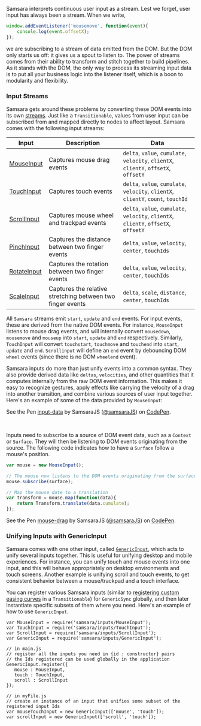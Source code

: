 Samsara interprets continuous user input as a stream. Lest we forget, user input has always been a stream. When we write,

```js
window.addEventListener('mousemove', function(event){
    console.log(event.offsetX);
});
```

we are subscribing to a stream of data emitted from the DOM. But the DOM only starts us off: it gives us a spout to listen to.
The power of streams comes from their ability to transform and stitch together to build pipelines. As it stands with the DOM, 
the only way to process its streaming input data is to put all your business logic into the listener itself, which is a boon
to modularity and flexibility.

### Input Streams

Samsara gets around these problems by converting these DOM events into its own [streams](streams.md). Just like a `Transitionable`, values from user input
can be subscribed from and mapped directly to nodes to affect layout. Samsara comes with the following input streams:

| Input | Description | Data |
| ----- | ----------- | ------- |
| [MouseInput](http://samsarajs.org/reference_docs/classes/Inputs.MouseInput.html) | Captures mouse drag events | `delta`, `value`, `cumulate`, `velocity`, `clientX`, `clientY`, `offsetX`, `offsetY`|
| [TouchInput](http://samsarajs.org/reference_docs/classes/Inputs.TouchInput.html) | Captures touch events | `delta`, `value`, `cumulate`, `velocity`, `clientX`, `clientY`, `count`, `touchId` |
| [ScrollInput](http://samsarajs.org/reference_docs/classes/Inputs.TouchInput.html) | Captures mouse wheel and trackpad events | `delta`, `value`, `cumulate`, `velocity`, `clientX`, `clientY`, `offsetX`, `offsetY`|
| [PinchInput](http://samsarajs.org/reference_docs/classes/Inputs.PinchInput.html) | Captures the distance between two finger events | `delta`, `value`, `velocity`, `center`, `touchIds` |
| [RotateInput](http://samsarajs.org/reference_docs/classes/Inputs.RotateInput.html) | Captures the rotation between two finger events | `delta`, `value`, `velocity`, `center`, `touchIds` |
| [ScaleInput](http://samsarajs.org/reference_docs/classes/Inputs.ScaleInput.html) | Captures the relative stretching between two finger events| `delta`, `scale`, `distance`, `center`, `touchIds` |

All `Samsara` streams emit `start`, `update` and `end` events. For input events, these are derived from the native DOM events. 
For instance, `MouseInput` listens to mouse drag events, and will internally convert `mousedown`, `mousemove` and `mouseup` into
`start`, `update` and `end` respectively. Similarly, `TouchInput` will convert `touchstart`, `touchmove` and `touchend` into
`start`, `update` and `end`. `Scrollinput` will define an `end` event by debouncing DOM `wheel` events (since there
is no DOM `wheelend` event).

Samsara inputs do more than just unify events into a common syntax. They also provide derived data like `deltas`, 
`velocities`, and other quantities that it computes internally from the raw DOM event information. This makes it easy
to recognize gestures, apply effects like carrying the velocity of a drag into another transition, and combine various
sources of user input together. Here's an example of some of the data provided by `MouseInput`:

<p data-height="266" data-theme-id="20796" data-slug-hash="PZabwZ" data-default-tab="result" data-user="samsaraJS" class='codepen'>See the Pen <a href='http://codepen.io/samsaraJS/pen/PZabwZ/'>input-data</a> by SamsaraJS (<a href='http://codepen.io/samsaraJS'>@samsaraJS</a>) on <a href='http://codepen.io'>CodePen</a>.</p>
<script async src="http://assets.codepen.io/assets/embed/ei.js"></script>
<br>

Inputs need to subscribe to a source of DOM event data, such as a `Context` or `Surface`. They will then be listening to
DOM events originating from the source. The following code indicates how to have a `Surface` follow a mouse's position.

```js
var mouse = new MouseInput();

// The mouse now listens to the DOM events originating from the surface
mouse.subscribe(surface);

// Map the mouse date to a translation
var transform = mouse.map(function(data){
    return Transform.translate(data.cumulate);
});
```

<p data-height="266" data-theme-id="20796" data-slug-hash="OMERNY" data-default-tab="result" data-user="samsaraJS" class='codepen'>See the Pen <a href='http://codepen.io/samsaraJS/pen/OMERNY/'>mouse-drag</a> by SamsaraJS (<a href='http://codepen.io/samsaraJS'>@samsaraJS</a>) on <a href='http://codepen.io'>CodePen</a>.</p>
<script async src="http://assets.codepen.io/assets/embed/ei.js"></script>

### Unifying Inputs with GenericInput

Samsara comes with one other input, called [`GenericInput`](http://samsarajs.org/reference_docs/classes/Inputs.GenericInput.html), 
which acts to unify several inputs together. This is useful for unifying
desktop and mobile experiences. For instance, you can unify touch and mouse events into one input, and this will behave
appropriately on desktop environments and touch screens. Another example is unifying scroll and touch events, to get consistent behavior
between a mouse/trackpad and a touch interface. 

You can register various Samsara inputs (similar to [registering custom easing curves](animation.md#custom-easing-curves) 
in a `Transitionable`) for `GenericSync` globally, and then later instantiate specific subsets of them where you need. 
Here's an example of how to use `GenericInput`.

```
var MouseInput = require('samsara/inputs/MouseInput');
var TouchInput = require('samsara/inputs/TouchInput');
var ScrollInput = require('samsara/inputs/ScrollInput');
var GenericInput = require('samsara/inputs/GenericInput');

// in main.js
// register all the inputs you need in {id : constructor} pairs
// the Ids registered can be used globally in the application
GenericInput.register({
   mouse : MouseInput,
   touch : TouchInput,
   scroll : ScrollInput
});

// in myFile.js
// create an instance of an input that unifies some subset of the registered input Ids
var mouseTouchInput = new GenericInput(['mouse', 'touch']);
var scrollInput = new GenericInput(['scroll', 'touch']);
```